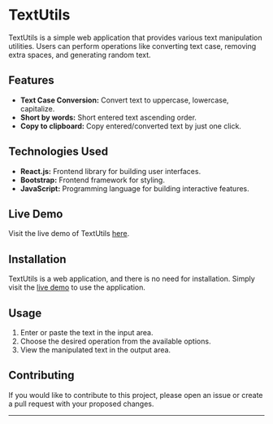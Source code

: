 # TextUtils

TextUtils is a simple web application that provides various text manipulation utilities. Users can perform operations like converting text case, removing extra spaces, and generating random text.

## Features

- **Text Case Conversion:** Convert text to uppercase, lowercase, capitalize.
- **Short by words:** Short entered text ascending order.
- **Copy to clipboard:** Copy entered/converted text by just one click.

## Technologies Used

- **React.js:** Frontend library for building user interfaces.
- **Bootstrap:** Frontend framework for styling.
- **JavaScript:** Programming language for building interactive features.

## Live Demo

Visit the live demo of TextUtils [here](https://text-manipulator1.netlify.app/).

## Installation

TextUtils is a web application, and there is no need for installation. Simply visit the [live demo](https://text-manipulator1.netlify.app/) to use the application.

## Usage

1. Enter or paste the text in the input area.
2. Choose the desired operation from the available options.
3. View the manipulated text in the output area.

## Contributing

If you would like to contribute to this project, please open an issue or create a pull request with your proposed changes.



---
